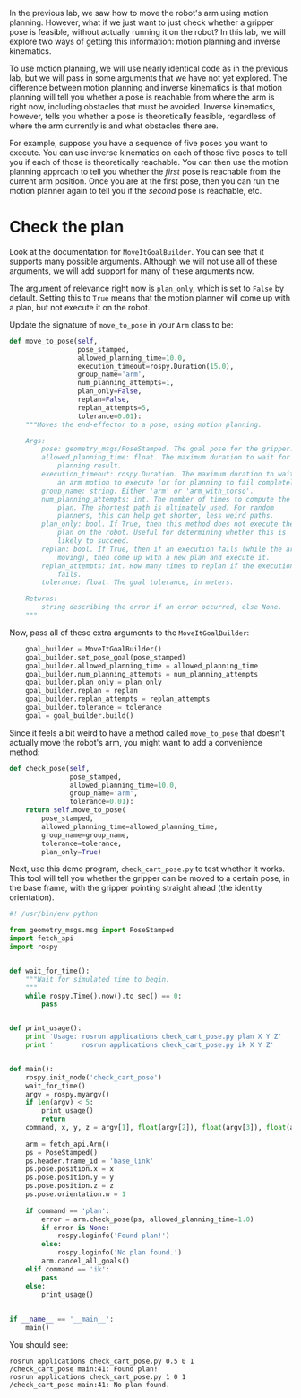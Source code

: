In the previous lab, we saw how to move the robot's arm using motion planning.
However, what if we just want to just check whether a gripper pose is feasible, without actually running it on the robot?
In this lab, we will explore two ways of getting this information: motion planning and inverse kinematics.

To use motion planning, we will use nearly identical code as in the previous lab, but we will pass in some arguments that we have not yet explored.
The difference between motion planning and inverse kinematics is that motion planning will tell you whether a pose is reachable from where the arm is right now, including obstacles that must be avoided.
Inverse kinematics, however, tells you whether a pose is theoretically feasible, regardless of where the arm currently is and what obstacles there are.

For example, suppose you have a sequence of five poses you want to execute.
You can use inverse kinematics on each of those five poses to tell you if each of those is theoretically reachable.
You can then use the motion planning approach to tell you whether the *first* pose is reachable from the current arm position.
Once you are at the first pose, then you can run the motion planner again to tell you if the *second* pose is reachable, etc.

# Check the plan
Look at the documentation for `MoveItGoalBuilder`.
You can see that it supports many possible arguments.
Although we will not use all of these arguments, we will add support for many of these arguments now.

The argument of relevance right now is `plan_only`, which is set to `False` by default.
Setting this to `True` means that the motion planner will come up with a plan, but not execute it on the robot.

Update the signature of `move_to_pose` in your `Arm` class to be:
```py
def move_to_pose(self,
                 pose_stamped,
                 allowed_planning_time=10.0,
                 execution_timeout=rospy.Duration(15.0),
                 group_name='arm',
                 num_planning_attempts=1,
                 plan_only=False,
                 replan=False,
                 replan_attempts=5,
                 tolerance=0.01):
    """Moves the end-effector to a pose, using motion planning.

    Args:
        pose: geometry_msgs/PoseStamped. The goal pose for the gripper.
        allowed_planning_time: float. The maximum duration to wait for a
            planning result.
        execution_timeout: rospy.Duration. The maximum duration to wait for
            an arm motion to execute (or for planning to fail completely).
        group_name: string. Either 'arm' or 'arm_with_torso'.
        num_planning_attempts: int. The number of times to compute the same
            plan. The shortest path is ultimately used. For random
            planners, this can help get shorter, less weird paths.
        plan_only: bool. If True, then this method does not execute the
            plan on the robot. Useful for determining whether this is
            likely to succeed.
        replan: bool. If True, then if an execution fails (while the arm is
            moving), then come up with a new plan and execute it.
        replan_attempts: int. How many times to replan if the execution
            fails.
        tolerance: float. The goal tolerance, in meters.

    Returns:
        string describing the error if an error occurred, else None.
    """
```

Now, pass all of these extra arguments to the `MoveItGoalBuilder`:
```py
    goal_builder = MoveItGoalBuilder()
    goal_builder.set_pose_goal(pose_stamped)
    goal_builder.allowed_planning_time = allowed_planning_time
    goal_builder.num_planning_attempts = num_planning_attempts
    goal_builder.plan_only = plan_only
    goal_builder.replan = replan
    goal_builder.replan_attempts = replan_attempts
    goal_builder.tolerance = tolerance
    goal = goal_builder.build()
```

Since it feels a bit weird to have a method called `move_to_pose` that doesn't actually move the robot's arm, you might want to add a convenience method:
```py
def check_pose(self, 
               pose_stamped,
               allowed_planning_time=10.0,
               group_name='arm',
               tolerance=0.01):
    return self.move_to_pose(
        pose_stamped,
        allowed_planning_time=allowed_planning_time,
        group_name=group_name,
        tolerance=tolerance,
        plan_only=True)
```

Next, use this demo program, `check_cart_pose.py`  to test whether it works.
This tool will tell you whether the gripper can be moved to a certain pose, in the base frame, with the gripper pointing straight ahead (the identity orientation).
```py
#! /usr/bin/env python

from geometry_msgs.msg import PoseStamped
import fetch_api
import rospy


def wait_for_time():
    """Wait for simulated time to begin.
    """
    while rospy.Time().now().to_sec() == 0:
        pass


def print_usage():
    print 'Usage: rosrun applications check_cart_pose.py plan X Y Z'
    print '       rosrun applications check_cart_pose.py ik X Y Z'


def main():
    rospy.init_node('check_cart_pose')
    wait_for_time()
    argv = rospy.myargv()
    if len(argv) < 5:
        print_usage()
        return
    command, x, y, z = argv[1], float(argv[2]), float(argv[3]), float(argv[4])
   
    arm = fetch_api.Arm()
    ps = PoseStamped()
    ps.header.frame_id = 'base_link'
    ps.pose.position.x = x
    ps.pose.position.y = y
    ps.pose.position.z = z
    ps.pose.orientation.w = 1
           
    if command == 'plan':
        error = arm.check_pose(ps, allowed_planning_time=1.0)
        if error is None:
            rospy.loginfo('Found plan!')
        else:       
            rospy.loginfo('No plan found.')
        arm.cancel_all_goals()
    elif command == 'ik':
        pass        
    else:           
        print_usage()
                    
                    
if __name__ == '__main__':
    main()
```

You should see:
```
rosrun applications check_cart_pose.py 0.5 0 1
/check_cart_pose main:41: Found plan!
rosrun applications check_cart_pose.py 1 0 1
/check_cart_pose main:41: No plan found.
```